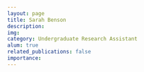 ```yaml
---
layout: page
title: Sarah Benson
description: 
img: 
category: Undergraduate Research Assistant
alum: true
related_publications: false
importance:
---
```



